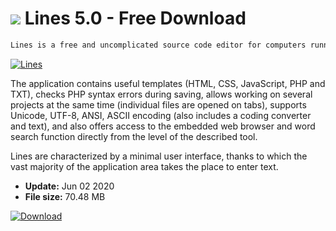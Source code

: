 # ![](https://cdn.softexe.net/static/icon/8/lines-9478.png) Lines 5.0 - Free Download

```sh
Lines is a free and uncomplicated source code editor for computers running the Windows operating system. The tool can also function as an alternative to the popular Notepad.
```
[![Lines](https://gallery.dpcdn.pl/imgc/Tools/84914/g_-_420x350_1.5_-_x77bedda7-9fed-4b34-baed-eb3a94a2e18c.jpg)](https://softexe.net/win/development-it/editors/lines:adgh.html)

The application contains useful templates (HTML, CSS, JavaScript, PHP and TXT), checks PHP syntax errors during saving, allows working on several projects at the same time (individual files are opened on tabs), supports Unicode, UTF-8, ANSI, ASCII encoding (also includes a coding converter and text), and also offers access to the embedded web browser and word search function directly from the level of the described tool. 
 
 Lines are characterized by a minimal user interface, thanks to which the vast majority of the application area takes the place to enter text.


- **Update:** Jun 02 2020
- **File size:** 70.48 MB

[![Download](https://cdn.softexe.net/static/img/download.png)](https://softexe.net/win/development-it/editors/lines:adgh.html)

